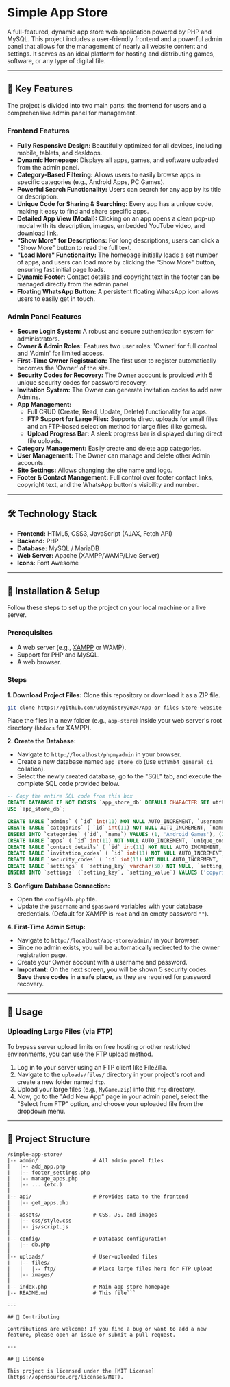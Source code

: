 # Simple App Store

A full-featured, dynamic app store web application powered by PHP and MySQL. This project includes a user-friendly frontend and a powerful admin panel that allows for the management of nearly all website content and settings. It serves as an ideal platform for hosting and distributing games, software, or any type of digital file.

---

## 🌟 Key Features

The project is divided into two main parts: the frontend for users and a comprehensive admin panel for management.

### Frontend Features

*   **Fully Responsive Design:** Beautifully optimized for all devices, including mobile, tablets, and desktops.
*   **Dynamic Homepage:** Displays all apps, games, and software uploaded from the admin panel.
*   **Category-Based Filtering:** Allows users to easily browse apps in specific categories (e.g., Android Apps, PC Games).
*   **Powerful Search Functionality:** Users can search for any app by its title or description.
*   **Unique Code for Sharing & Searching:** Every app has a unique code, making it easy to find and share specific apps.
*   **Detailed App View (Modal):** Clicking on an app opens a clean pop-up modal with its description, images, embedded YouTube video, and download link.
*   **"Show More" for Descriptions:** For long descriptions, users can click a "Show More" button to read the full text.
*   **"Load More" Functionality:** The homepage initially loads a set number of apps, and users can load more by clicking the "Show More" button, ensuring fast initial page loads.
*   **Dynamic Footer:** Contact details and copyright text in the footer can be managed directly from the admin panel.
*   **Floating WhatsApp Button:** A persistent floating WhatsApp icon allows users to easily get in touch.

### Admin Panel Features

*   **Secure Login System:** A robust and secure authentication system for administrators.
*   **Owner & Admin Roles:** Features two user roles: 'Owner' for full control and 'Admin' for limited access.
*   **First-Time Owner Registration:** The first user to register automatically becomes the 'Owner' of the site.
*   **Security Codes for Recovery:** The Owner account is provided with 5 unique security codes for password recovery.
*   **Invitation System:** The Owner can generate invitation codes to add new Admins.
*   **App Management:**
    *   Full CRUD (Create, Read, Update, Delete) functionality for apps.
    *   **FTP Support for Large Files:** Supports direct uploads for small files and an FTP-based selection method for large files (like games).
    *   **Upload Progress Bar:** A sleek progress bar is displayed during direct file uploads.
*   **Category Management:** Easily create and delete app categories.
*   **User Management:** The Owner can manage and delete other Admin accounts.
*   **Site Settings:** Allows changing the site name and logo.
*   **Footer & Contact Management:** Full control over footer contact links, copyright text, and the WhatsApp button's visibility and number.

---

## 🛠️ Technology Stack

*   **Frontend:** HTML5, CSS3, JavaScript (AJAX, Fetch API)
*   **Backend:** PHP
*   **Database:** MySQL / MariaDB
*   **Web Server:** Apache (XAMPP/WAMP/Live Server)
*   **Icons:** Font Awesome

---

## 🚀 Installation & Setup

Follow these steps to set up the project on your local machine or a live server.

### Prerequisites

*   A web server (e.g., [XAMPP](https://www.apachefriends.org/index.html) or WAMP).
*   Support for PHP and MySQL.
*   A web browser.

### Steps

**1. Download Project Files:**
   Clone this repository or download it as a ZIP file.
   ```bash
   git clone https://github.com/udoymistry2024/App-or-files-Store-website-with-admin-panel.git
   ```
   Place the files in a new folder (e.g., `app-store`) inside your web server's root directory (`htdocs` for XAMPP).

**2. Create the Database:**
   *   Navigate to `http://localhost/phpmyadmin` in your browser.
   *   Create a new database named `app_store_db` (use `utf8mb4_general_ci` collation).
   *   Select the newly created database, go to the "SQL" tab, and execute the complete SQL code provided below.

   ```sql
   -- Copy the entire SQL code from this box
   CREATE DATABASE IF NOT EXISTS `app_store_db` DEFAULT CHARACTER SET utf8mb4 COLLATE utf8mb4_general_ci;
   USE `app_store_db`;

   CREATE TABLE `admins` ( `id` int(11) NOT NULL AUTO_INCREMENT, `username` varchar(50) NOT NULL, `password` varchar(255) NOT NULL, `role` enum('owner','admin') NOT NULL DEFAULT 'admin', PRIMARY KEY (`id`), UNIQUE KEY `username` (`username`) ) ENGINE=InnoDB DEFAULT CHARSET=utf8mb4;
   CREATE TABLE `categories` ( `id` int(11) NOT NULL AUTO_INCREMENT, `name` varchar(255) NOT NULL, PRIMARY KEY (`id`) ) ENGINE=InnoDB DEFAULT CHARSET=utf8mb4;
   INSERT INTO `categories` (`id`, `name`) VALUES (1, 'Android Games'), (2, 'Android Apps'), (3, 'PC Games'), (4, 'PC Apps');
   CREATE TABLE `apps` ( `id` int(11) NOT NULL AUTO_INCREMENT, `unique_code` varchar(20) DEFAULT NULL, `category_id` int(11) NOT NULL, `title` varchar(255) NOT NULL, `description` text NOT NULL, `image1` varchar(255) DEFAULT NULL, `image2` varchar(255) DEFAULT NULL, `image3` varchar(255) DEFAULT NULL, `youtube_link` varchar(255) DEFAULT NULL, `file_path` varchar(255) NOT NULL, `upload_date` timestamp NOT NULL DEFAULT current_timestamp(), PRIMARY KEY (`id`), UNIQUE KEY `unique_code` (`unique_code`), KEY `category_id` (`category_id`), CONSTRAINT `apps_ibfk_1` FOREIGN KEY (`category_id`) REFERENCES `categories` (`id`) ON DELETE CASCADE ON UPDATE CASCADE ) ENGINE=InnoDB DEFAULT CHARSET=utf8mb4;
   CREATE TABLE `contact_details` ( `id` int(11) NOT NULL AUTO_INCREMENT, `icon_class` varchar(100) NOT NULL, `link_url` varchar(255) NOT NULL, `display_text` varchar(255) NOT NULL, PRIMARY KEY (`id`) ) ENGINE=InnoDB DEFAULT CHARSET=utf8mb4;
   CREATE TABLE `invitation_codes` ( `id` int(11) NOT NULL AUTO_INCREMENT, `code` varchar(255) NOT NULL, `is_used` tinyint(1) NOT NULL DEFAULT 0, PRIMARY KEY (`id`), UNIQUE KEY `code` (`code`) ) ENGINE=InnoDB DEFAULT CHARSET=utf8mb4;
   CREATE TABLE `security_codes` ( `id` int(11) NOT NULL AUTO_INCREMENT, `admin_id` int(11) NOT NULL, `code` varchar(10) NOT NULL, PRIMARY KEY (`id`), KEY `admin_id` (`admin_id`), CONSTRAINT `security_codes_ibfk_1` FOREIGN KEY (`admin_id`) REFERENCES `admins` (`id`) ON DELETE CASCADE ) ENGINE=InnoDB DEFAULT CHARSET=utf8mb4;
   CREATE TABLE `settings` ( `setting_key` varchar(50) NOT NULL, `setting_value` text NOT NULL, PRIMARY KEY (`setting_key`) ) ENGINE=InnoDB DEFAULT CHARSET=utf8mb4;
   INSERT INTO `settings` (`setting_key`, `setting_value`) VALUES ('copyright_text', '© 2025 Your App Store. All Rights Reserved.'), ('site_logo', 'assets/images/default_logo.png'), ('site_name', 'My App Store'), ('whatsapp_enabled', '1'), ('whatsapp_number', '');
   ```

**3. Configure Database Connection:**
   *   Open the `config/db.php` file.
   *   Update the `$username` and `$password` variables with your database credentials. (Default for XAMPP is `root` and an empty password `""`).

**4. First-Time Admin Setup:**
   *   Navigate to `http://localhost/app-store/admin/` in your browser.
   *   Since no admin exists, you will be automatically redirected to the owner registration page.
   *   Create your Owner account with a username and password.
   *   **Important:** On the next screen, you will be shown 5 security codes. **Save these codes in a safe place**, as they are required for password recovery.

---

## 📖 Usage

### Uploading Large Files (via FTP)

To bypass server upload limits on free hosting or other restricted environments, you can use the FTP upload method.

1.  Log in to your server using an FTP client like FileZilla.
2.  Navigate to the `uploads/files/` directory in your project's root and create a new folder named `ftp`.
3.  Upload your large files (e.g., `MyGame.zip`) into this `ftp` directory.
4.  Now, go to the "Add New App" page in your admin panel, select the "Select from FTP" option, and choose your uploaded file from the dropdown menu.

---

## 📂 Project Structure

```
/simple-app-store/
|-- admin/                  # All admin panel files
|   |-- add_app.php
|   |-- footer_settings.php
|   |-- manage_apps.php
|   |-- ... (etc.)
|
|-- api/                    # Provides data to the frontend
|   |-- get_apps.php
|
|-- assets/                 # CSS, JS, and images
|   |-- css/style.css
|   |-- js/script.js
|
|-- config/                 # Database configuration
|   |-- db.php
|
|-- uploads/                # User-uploaded files
|   |-- files/
|   |   |-- ftp/            # Place large files here for FTP upload
|   |-- images/
|
|-- index.php               # Main app store homepage
|-- README.md               # This file```

---

## 🤝 Contributing

Contributions are welcome! If you find a bug or want to add a new feature, please open an issue or submit a pull request.

---

## 📜 License

This project is licensed under the [MIT License](https://opensource.org/licenses/MIT).
